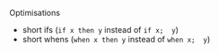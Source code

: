 Optimisations

 - short ifs (`if x then y` instead of `if x;  y`)
 - short whens (`when x then y` instead of `when x;  y`)
